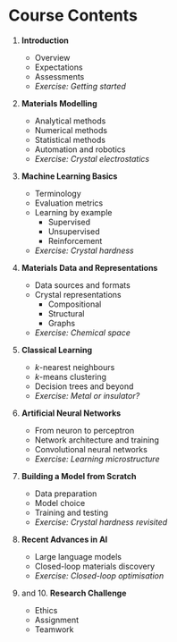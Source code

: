 # Course Contents

1. **Introduction**    
    * Overview 
    * Expectations 
	* Assessments
	* _Exercise: Getting started_ 

2. **Materials Modelling**
	* Analytical methods
	* Numerical methods
	* Statistical methods
	* Automation and robotics
	* _Exercise: Crystal electrostatics_ 

3. **Machine Learning Basics**  
	* Terminology
	* Evaluation metrics 
	* Learning by example
		* Supervised
		* Unsupervised
		* Reinforcement
	* _Exercise: Crystal hardness_ 

4. **Materials Data and Representations**
	* Data sources and formats
	* Crystal representations 
		* Compositional 
		* Structural
		* Graphs   
	* _Exercise: Chemical space_  

5. **Classical Learning**
	* _k_-nearest neighbours
	* _k_-means clustering
	* Decision trees and beyond
	* _Exercise: Metal or insulator?_ 

6. **Artificial Neural Networks**
	* From neuron to perceptron
	* Network architecture and training
	* Convolutional neural networks   
	* _Exercise: Learning microstructure_ 

7. **Building a Model from Scratch**
	* Data preparation
	* Model choice
	* Training and testing 
	* _Exercise: Crystal hardness revisited_ 

8. **Recent Advances in AI** 
	* Large language models 
	* Closed-loop materials discovery  
	* _Exercise: Closed-loop optimisation_ 

9. and 10. **Research Challenge**
	* Ethics
    * Assignment 
	* Teamwork